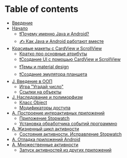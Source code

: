 # Table of contents

* [Введение](README.md)
* [Начало](01-begining/README.md)
  * [❗Почему именно Java и Android?](01-begining/why-java-and-android.md)
  * [✍ Как Java и Android работают вместе](01-begining/how-java-and-android-work.md)
* [Красивые макеты с CardView и ScrollView](05-beautiful-layouts/README.md)
  * [Кратко про основные атрибуты](05-beautiful-layouts/attributes-quick-summary.md)
  * [❗Создание UI с помощью CardView и ScrollView](05-beautiful-layouts/building-ui-with.md)
  * [❗Темы и material design]()
  * [❗Создание эмулятора планшета]()
* [J. Введение в ООП](java/oop/README.md)
  * [Игра "Угадай число"](java/oop/guess-game.md)
  * [Ссылки на объекты](java/object-reference/README.md)
* [J. Наследование и полиморфизм](java/inheritance/README.md)
  * [Класс Object](java/inheritance/object.md)
  * [Модификаторы доступа](java/inheritance/access-modifiers.md)
* [A. Построение интерактивных приложений](android/interactive-apps/README.md)
  * [Приложение Stopwatch](android/interactive-apps/stopwatch-app.md)
  * [Установка обработчика событий программно](android/interactive-apps/adding-of-listeners-in-activity.md)
* [A. Жизненный цикл активности](android/activity-lifecycle/README.md)
  * [Cостояния активности. Исправление Stopwatch](android/activity-lifecycle/lifecycle.md)
* [A. Отладка приложений Android]()
* [A. Множественные активности](myltiple-activity/README.md)
  * [Запуск активностей из других приложений](myltiple-activity/06.md)

